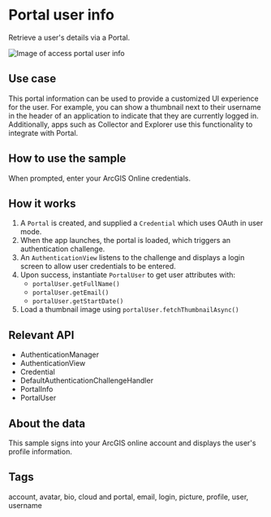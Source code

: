 # Portal user info

Retrieve a user's details via a Portal.

![Image of access portal user info](portal-user-info.png)

## Use case

This portal information can be used to provide a customized UI experience for the user. For example, you can show a thumbnail next to their username in the header of an application to indicate that they are currently logged in. Additionally, apps such as Collector and Explorer use this functionality to integrate with Portal.

## How to use the sample

When prompted, enter your ArcGIS Online credentials.

## How it works

1. A `Portal` is created, and supplied a `Credential` which uses OAuth in user mode. 
2. When the app launches, the portal is loaded, which triggers an authentication challenge.
3. An `AuthenticationView` listens to the challenge and displays a login screen to allow user credentials to be entered.
4. Upon success, instantiate `PortalUser` to get user attributes with:  
    - `portalUser.getFullName()`
    - `portalUser.getEmail()`
    - `portalUser.getStartDate()`
5.  Load a thumbnail image using `portalUser.fetchThumbnailAsync()`
  

## Relevant API

* AuthenticationManager
* AuthenticationView
* Credential
* DefaultAuthenticationChallengeHandler
* PortalInfo
* PortalUser

## About the data

This sample signs into your ArcGIS online account and displays the user's profile information.

## Tags

account, avatar, bio, cloud and portal, email, login, picture, profile, user, username